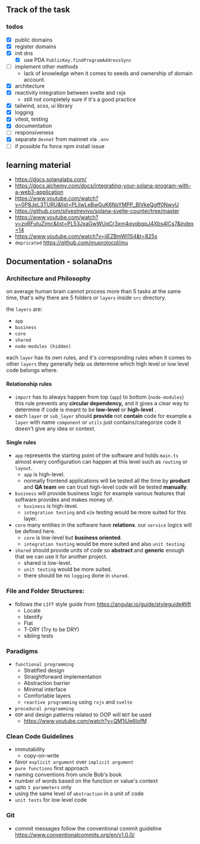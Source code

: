 ## Track of the task

### todos

- [x] public domains
- [x] register domains
- [x] init dns
  - [x] use PDA `PublicKey.findProgramAddressSync`
- [ ] implement other methods
  - lack of knowledge when it comes to seeds and ownership of domain account.
- [x] architecture
- [x] reactivity integration between svelte and rxjs
  - still not completely sure if it's a good practice
- [x] tailwind, scss, ui library
- [x] logging
- [x] vitest, testing
- [x] documentation
- [ ] responsiveness
- [x] separate `devnet` from mainnet via `.env`
- [ ] if possible fix force npm install issue

## learning material

- https://docs.solanalabs.com/
- https://docs.alchemy.com/docs/integrating-your-solana-program-with-a-web3-application
- https://www.youtube.com/watch?v=0P8JeL3TURU&list=PLilwLeBwGuK6NsYMPP_BlVkeQgff0NwvU
- https://github.com/silvestrevivo/solana-svelte-counter/tree/master
- https://www.youtube.com/watch?v=zoRFutuZimc&list=PL53JxaGwWUqCr3xm4qvqbgpJ4Xbs4lCs7&index=14
- https://www.youtube.com/watch?v=jjEZBmWI1S4&t=825s
- `depricated` https://github.com/muprotocol/mu

## Documentation - solanaDns

### Architecture and Philosophy

on average human brain cannot process more than 5 tasks at the same time, that's why there are 5 folders or `layers`
inside `src` directory.

the `layers` are:

- `app`
- `business`
- `core`
- `shared`
- `node-modules (hidden)`

each `layer` has its own rules, and it's corresponding rules when it comes to other `layers` they generally help us
determine which high level or low level code belongs where.

#### Relationship rules

- `import` has to always happen from top (`app`) to bottom (`node-modules`) this rule prevents any **circular
  dependency,** and it gives a clear way to determine if code is meant to be **low-level** or **high-level** .
- each `layer` or `sub_layer` should **provide** not **contain** code for example a `layer` with name `component`
  or `utils` just contains/categorize code it doesn't give any idea or context.

#### Single rules

- `app` represents the starting point of the software and holds `main.ts` almost every configuration can happen at this
  level such as `routing` or `layout`.
    - `app` is high-level.
    - normally frontend applications will be tested all the time by **product** and **QA team**  we can trust high-level
      code will be tested **manually**.
- `business` will provide business logic for example various features that software provides and makes money of.
    - `business` is high-level.
    - `integration testing` and `e2e` testing would be more suited for this layer.
- `core` many entities in the software have **relations**. our `service` logics will be defined here.
    - `core` is low-level but **business oriented**.
    - `integration testing` would be more suited and also `unit testing`
- `shared` should provide units of code so **abstract** and **generic** enough that we can use it for another project.
    - shared is low-level.
    - `unit testing` would be more suited.
    - there should be no `logging` done in `shared`.

### File and Folder Structures:

- follows the `LIFT` style guide from https://angular.io/guide/styleguide#lift
    - Locate
    - Identify
    - Flat
    - T-DRY (Try to be DRY)
    - sibling tests

### Paradigms

- `functional programming`
    - Stratified design
    - Straightforward implementation
    - Abstraction barrier
    - Minimal interface
    - Comfortable layers
    - `reactive programming` using `rxjs` and `svelte`
- `procedural programming`
- `OOP` and design patterns related to OOP will `NOT` be used
    - https://www.youtube.com/watch?v=QM1iUe6IofM

### Clean Code Guidelines

- immutability
    - copy-on-write
- favor `explicit argument` over `implicit argument`
- `pure functions` first approach
- naming conventions from uncle Bob's book
- number of words based on the function or value's context
- upto `3 parameters` only
- using the same level of `abstraction` in a unit of code
- `unit tests` for low level code

### Git

- commit messages follow the conventional commit guideline https://www.conventionalcommits.org/en/v1.0.0/
